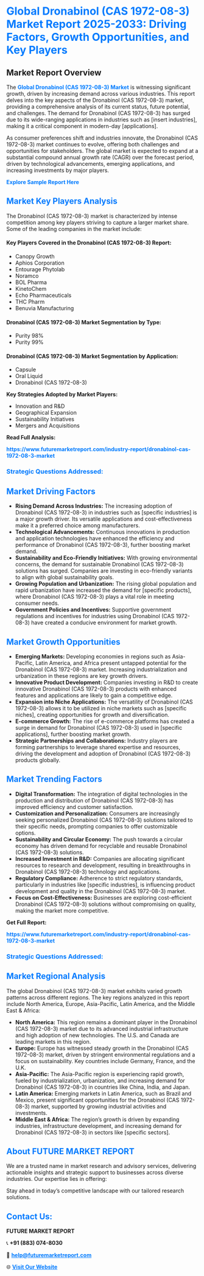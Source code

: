 <h1 style="color: #007BFF;">Global Dronabinol (CAS 1972-08-3) Market Report 2025-2033: Driving Factors, Growth Opportunities, and Key Players</h1>

<section id="overview">
<h2>Market Report Overview</h2>
<p>The <a href="https://www.futuremarketreport.com/industry-report/dronabinol-cas-1972-08-3-market" style="color: #007BFF; text-decoration: none;"><strong>Global Dronabinol (CAS 1972-08-3) Market</strong></a> is witnessing significant growth, driven by increasing demand across various industries. This report delves into the key aspects of the Dronabinol (CAS 1972-08-3) market, providing a comprehensive analysis of its current status, future potential, and challenges. The demand for Dronabinol (CAS 1972-08-3) has surged due to its wide-ranging applications in industries such as [insert industries], making it a critical component in modern-day [applications].</p>
<p>As consumer preferences shift and industries innovate, the Dronabinol (CAS 1972-08-3) market continues to evolve, offering both challenges and opportunities for stakeholders. The global market is expected to expand at a substantial compound annual growth rate (CAGR) over the forecast period, driven by technological advancements, emerging applications, and increasing investments by major players.</p>
</section>

<section id="overview">
<p><a href="https://www.futuremarketreport.com/request-sample/reportId=122825" style="color: #007BFF; text-decoration: none;"><strong>Explore Sample Report Here</strong></a></p>
</section>

<section id="key-players">
<h2 style="color: #007BFF;">Market Key Players Analysis</h2>
<p>The Dronabinol (CAS 1972-08-3) market is characterized by intense competition among key players striving to capture a larger market share. Some of the leading companies in the market include:</p>
<h4>Key Players Covered in the Dronabinol (CAS 1972-08-3) Report:</h4>
<ul><li>Canopy Growth</li><li>Aphios Corporation</li><li>Entourage Phytolab</li><li>Noramco</li><li>BOL Pharma</li><li>KinetoChem</li><li>Echo Pharmaceuticals</li><li>THC Pharm</li><li>Benuvia Manufacturing</li></ul>
<h4>Dronabinol (CAS 1972-08-3) Market Segmentation by Type:</h4>
<ul><li>Purity 98%</li><li>Purity 99%</li></ul>

<h4>Dronabinol (CAS 1972-08-3) Market Segmentation by Application:</h4>
<ul><li>Capsule</li><li>Oral Liquid</li><li>Dronabinol (CAS 1972-08-3)</li></ul>
<p><strong>Key Strategies Adopted by Market Players:</strong></p>
<ul>
<li>Innovation and R&D</li>
<li>Geographical Expansion</li>
<li>Sustainability Initiatives</li>
<li>Mergers and Acquisitions</li>
</ul>
</section>

<section>
<p><strong>Read Full Analysis: </strong></p><a href="https://www.futuremarketreport.com/industry-report/dronabinol-cas-1972-08-3-market" style="color: #007BFF; text-decoration: none;"><strong>https://www.futuremarketreport.com/industry-report/dronabinol-cas-1972-08-3-market</strong></a>
<h3 style="color: #007BFF;">Strategic Questions Addressed:</h3>
</section>

<section id="driving-factors">
<h2 style="color: #007BFF;">Market Driving Factors</h2>
<ul>
<li><strong>Rising Demand Across Industries:</strong> The increasing adoption of Dronabinol (CAS 1972-08-3) in industries such as [specific industries] is a major growth driver. Its versatile applications and cost-effectiveness make it a preferred choice among manufacturers.</li>
<li><strong>Technological Advancements:</strong> Continuous innovations in production and application technologies have enhanced the efficiency and performance of Dronabinol (CAS 1972-08-3), further boosting market demand.</li>
<li><strong>Sustainability and Eco-Friendly Initiatives:</strong> With growing environmental concerns, the demand for sustainable Dronabinol (CAS 1972-08-3) solutions has surged. Companies are investing in eco-friendly variants to align with global sustainability goals.</li>
<li><strong>Growing Population and Urbanization:</strong> The rising global population and rapid urbanization have increased the demand for [specific products], where Dronabinol (CAS 1972-08-3) plays a vital role in meeting consumer needs.</li>
<li><strong>Government Policies and Incentives:</strong> Supportive government regulations and incentives for industries using Dronabinol (CAS 1972-08-3) have created a conducive environment for market growth.</li>
</ul>
</section>

<section id="growth-opportunities">
<h2 style="color: #007BFF;">Market Growth Opportunities</h2>
<ul>
<li><strong>Emerging Markets:</strong> Developing economies in regions such as Asia-Pacific, Latin America, and Africa present untapped potential for the Dronabinol (CAS 1972-08-3) market. Increasing industrialization and urbanization in these regions are key growth drivers.</li>
<li><strong>Innovative Product Development:</strong> Companies investing in R&D to create innovative Dronabinol (CAS 1972-08-3) products with enhanced features and applications are likely to gain a competitive edge.</li>
<li><strong>Expansion into Niche Applications:</strong> The versatility of Dronabinol (CAS 1972-08-3) allows it to be utilized in niche markets such as [specific niches], creating opportunities for growth and diversification.</li>
<li><strong>E-commerce Growth:</strong> The rise of e-commerce platforms has created a surge in demand for Dronabinol (CAS 1972-08-3) used in [specific applications], further boosting market growth.</li>
<li><strong>Strategic Partnerships and Collaborations:</strong> Industry players are forming partnerships to leverage shared expertise and resources, driving the development and adoption of Dronabinol (CAS 1972-08-3) products globally.</li>
</ul>
</section>

<section id="trending-factors">
<h2 style="color: #007BFF;">Market Trending Factors</h2>
<ul>
<li><strong>Digital Transformation:</strong> The integration of digital technologies in the production and distribution of Dronabinol (CAS 1972-08-3) has improved efficiency and customer satisfaction.</li>
<li><strong>Customization and Personalization:</strong> Consumers are increasingly seeking personalized Dronabinol (CAS 1972-08-3) solutions tailored to their specific needs, prompting companies to offer customizable options.</li>
<li><strong>Sustainability and Circular Economy:</strong> The push towards a circular economy has driven demand for recyclable and reusable Dronabinol (CAS 1972-08-3) solutions.</li>
<li><strong>Increased Investment in R&D:</strong> Companies are allocating significant resources to research and development, resulting in breakthroughs in Dronabinol (CAS 1972-08-3) technology and applications.</li>
<li><strong>Regulatory Compliance:</strong> Adherence to strict regulatory standards, particularly in industries like [specific industries], is influencing product development and quality in the Dronabinol (CAS 1972-08-3) market.</li>
<li><strong>Focus on Cost-Effectiveness:</strong> Businesses are exploring cost-efficient Dronabinol (CAS 1972-08-3) solutions without compromising on quality, making the market more competitive.</li>
</ul>
</section>

<section>
<p><strong>Get Full Report: </strong></p><a href="https://www.futuremarketreport.com/industry-report/dronabinol-cas-1972-08-3-market" style="color: #007BFF; text-decoration: none;"><strong>https://www.futuremarketreport.com/industry-report/dronabinol-cas-1972-08-3-market</strong></a>
<h3 style="color: #007BFF;">Strategic Questions Addressed:</h3>
</section>


<section id="regional-analysis">
<h2 style="color: #007BFF;">Market Regional Analysis</h2>
<p>The global Dronabinol (CAS 1972-08-3) market exhibits varied growth patterns across different regions. The key regions analyzed in this report include North America, Europe, Asia-Pacific, Latin America, and the Middle East & Africa:</p>
<ul>
<li><strong>North America:</strong> This region remains a dominant player in the Dronabinol (CAS 1972-08-3) market due to its advanced industrial infrastructure and high adoption of new technologies. The U.S. and Canada are leading markets in this region.</li>
<li><strong>Europe:</strong> Europe has witnessed steady growth in the Dronabinol (CAS 1972-08-3) market, driven by stringent environmental regulations and a focus on sustainability. Key countries include Germany, France, and the U.K.</li>
<li><strong>Asia-Pacific:</strong> The Asia-Pacific region is experiencing rapid growth, fueled by industrialization, urbanization, and increasing demand for Dronabinol (CAS 1972-08-3) in countries like China, India, and Japan.</li>
<li><strong>Latin America:</strong> Emerging markets in Latin America, such as Brazil and Mexico, present significant opportunities for the Dronabinol (CAS 1972-08-3) market, supported by growing industrial activities and investments.</li>
<li><strong>Middle East & Africa:</strong> The region’s growth is driven by expanding industries, infrastructure development, and increasing demand for Dronabinol (CAS 1972-08-3) in sectors like [specific sectors].</li>
</ul>
</section>

<footer>
<h2 style="color: #007BFF;">About FUTURE MARKET REPORT</h2>
<p>We are a trusted name in market research and advisory services, delivering actionable insights and strategic support to businesses across diverse industries. Our expertise lies in offering:</p>

<p>Stay ahead in today’s competitive landscape with our tailored research solutions.</p>

<h2 style="color: #007BFF;">Contact Us:</h2>
<p><strong>FUTURE MARKET REPORT</strong></p>
<p>📞 <strong>+91 (883) 074-8030</strong></p>
<p>📧 <strong><a href="mailto:help@futuremarketreport.com" style="color: #007BFF;">help@futuremarketreport.com</a></strong></p>
<p>🌐 <strong><a href="https://www.futuremarketreport.com/" style="color: #007BFF;">Visit Our Website</a></strong></p>
</footer>